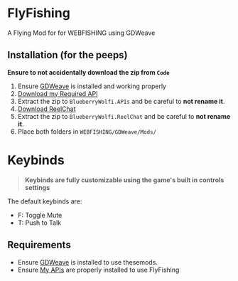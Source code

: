 # FlyFishing
A Flying Mod for for WEBFISHING using GDWeave

## Installation (for the peeps)
**Ensure to not accidentally download the zip from `Code`**
1. Ensure [GDWeave](https://github.com/NotNite/GDWeave) is installed and working properly
2. [Download my Required API](https://github.com/BlueberryWolf/APIs/releases/latest/download/BlueberryWolfi.APIs.zip)
3. Extract the zip to `BlueberryWolfi.APIs` and be careful to **not rename it**.
4. [Download ReelChat](https://github.com/BlueberryWolf/ReelChat/releases/latest/download/BlueberryWolfi.ReelChat.zip)
5. Extract the zip to `BlueberryWolfi.ReelChat` and be careful to **not rename it**.
6. Place both folders in `WEBFISHING/GDWeave/Mods/`

# Keybinds
> **Keybinds are fully customizable using the game's built in controls settings**

The default keybinds are:
* F: Toggle Mute
* T: Push to Talk

## Requirements
* Ensure [GDWeave](https://github.com/NotNite/GDWeave) is installed to use thesemods.
* Ensure [My APIs](https://github.com/BlueberryWolf/APIs/releases/latest/download/BlueberryWolfi.APIs.zip) are properly installed to use FlyFishing
